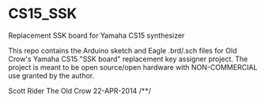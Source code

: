 CS15_SSK
========

Replacement SSK board for Yamaha CS15 synthesizer

  This repo contains the Arduino sketch and Eagle .brd/.sch files for Old Crow's
  Yamaha CS15 "SSK board" replacement key assigner project.  The project is meant to be
  open source/open hardware with NON-COMMERCIAL use granted by the author.
  
  Scott Rider
  The Old Crow
  22-APR-2014
  /**/
  
